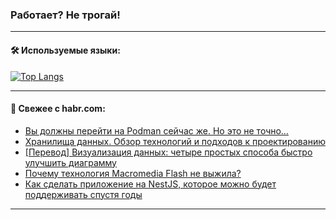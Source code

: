 ### Работает? Не трогай!

---
<!--
#### 🛠️ Technical stack:

![Java](https://img.shields.io/badge/Java-informational?logo=Oracle&style=flat&logoColor=white&color=FF4500)
![Kotlin](https://img.shields.io/badge/Kotlin-informational?logo=Kotlin&style=flat&logoColor=white&color=774D97)
![TS](https://img.shields.io/badge/TypeScript-informational?logo=typeScript&style=flat&logoColor=black&color=017acc)
![Python](https://img.shields.io/badge/Python-informational?logo=Python&style=flat&logoColor=black&color=ffdd54) <br>
![Spring](https://img.shields.io/badge/Spring-informational?logo=Spring&style=flat&logoColor=white&color=6DB33F) 
![SpringBoot](https://img.shields.io/badge/SpringBoot-informational?logo=SpringBoot&style=flat&logoColor=white&color=6DB33F)
![Nest](https://img.shields.io/badge/NestJS-informational?logo=NestJS&style=flat&logoColor=white&color=E0234E) 
![NodeJS](https://img.shields.io/badge/NodeJS-informational?logo=node.js&style=flat&logoColor=white&color=70A760)<br>
![PostgreSQL](https://img.shields.io/badge/PostgreSQL-informational?logo=PostgreSQL&style=flat&logoColor=white&color=DAA520)
![MongoDB](https://img.shields.io/badge/MongoDB-informational?logo=MongoDB&style=flat&logoColor=white&color=870000)
![Apache](https://img.shields.io/badge/Apache-informational?logo=apache&style=flat&logoColor=white&color=f74e28)

___ 
-->

#### 🛠️ Используемые языки:

[![Top Langs](https://github-readme-stats-u2qms2cxw-advtsettinggmailcoms-projects.vercel.app/api/top-langs/?username=zloylis&langs_count=10&hide_title=true&title_color=e6edf3&size_weight=0.5&count_weight=0.5&layout=compact&hide_progress=true&hide_border=true&theme=dracula)](https://github.com/zloylis)

<!---


####  :octocat:&nbsp;&nbsp; Статистика:

![GitHub stats](https://github-readme-stats-u2qms2cxw-advtsettinggmailcoms-projects.vercel.app/api?username=zloylis&show_icons=true&hide_border=true&theme=dracula&title_color=e6edf3&include_all_commits=true&count_private=true&hide_rank=false&hide_title=true&rank_icon=github)
-->
---

#### 💬 Свежее с habr.com:

<!-- BLOG-POST-LIST:START -->
- [Вы должны перейти на Podman сейчас же. Но это не точно…](https://habr.com/ru/companies/cdnnow/articles/825828/?utm_source=habrahabr&utm_medium=rss&utm_campaign=825828)
- [Хранилища данных. Обзор технологий и подходов к проектированию](https://habr.com/ru/articles/822669/?utm_source=habrahabr&utm_medium=rss&utm_campaign=822669)
- [[Перевод] Визуализация данных: четыре простых способа быстро улучшить диаграмму](https://habr.com/ru/companies/vk/articles/824260/?utm_source=habrahabr&utm_medium=rss&utm_campaign=824260)
- [Почему технология Macromedia Flash не выжила?](https://habr.com/ru/articles/825802/?utm_source=habrahabr&utm_medium=rss&utm_campaign=825802)
- [Как сделать приложение на NestJS, которое можно будет поддерживать спустя годы](https://habr.com/ru/articles/825848/?utm_source=habrahabr&utm_medium=rss&utm_campaign=825848)
<!-- BLOG-POST-LIST:END -->

---
